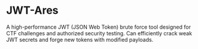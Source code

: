 # JWT-Ares
A high-performance JWT (JSON Web Token) brute force tool designed for CTF challenges and authorized security testing. Can efficiently crack weak JWT secrets and forge new tokens with modified payloads.
